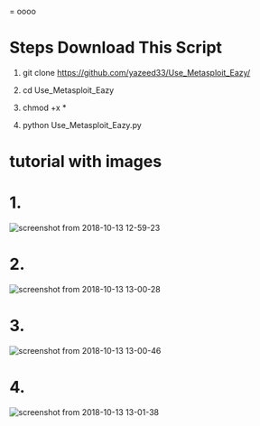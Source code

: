= oooo

# Steps Download This Script

1. git clone https://github.com/yazeed33/Use_Metasploit_Eazy/

2. cd Use_Metasploit_Eazy 

3. chmod +x *

4. python Use_Metasploit_Eazy.py

# tutorial with images

# 1.
![screenshot from 2018-10-13 12-59-23](https://user-images.githubusercontent.com/35383814/46904809-d540c780-cef2-11e8-8d34-031f2154038b.png)

# 2.
![screenshot from 2018-10-13 13-00-28](https://user-images.githubusercontent.com/35383814/46904820-04efcf80-cef3-11e8-914f-55b58ff6b7c7.png)

# 3.
![screenshot from 2018-10-13 13-00-46](https://user-images.githubusercontent.com/35383814/46904856-93fce780-cef3-11e8-982e-19528dc6a8ea.png)

# 4.
![screenshot from 2018-10-13 13-01-38](https://user-images.githubusercontent.com/35383814/46904839-54ce9680-cef3-11e8-88dc-0a4ebfa85148.png)
